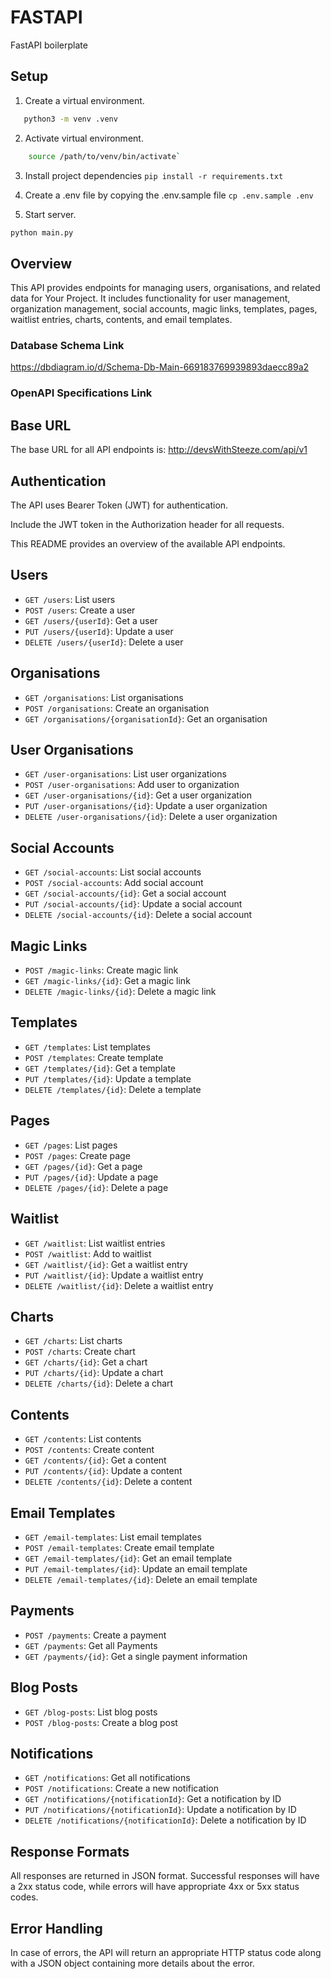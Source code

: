 # FASTAPI
FastAPI boilerplate

## Setup

1. Create a virtual environment.
 ```sh
    python3 -m venv .venv
 ```
2. Activate virtual environment.
```sh
    source /path/to/venv/bin/activate`
```
3. Install project dependencies `pip install -r requirements.txt`
4. Create a .env file by copying the .env.sample file
`cp .env.sample .env`

5. Start server.
 ```sh
 python main.py
```


## Overview

This API provides endpoints for managing users, organisations, and related data for Your Project. It includes functionality for user management, organization management, social accounts, magic links, templates, pages, waitlist entries, charts, contents, and email templates.

### Database Schema Link
https://dbdiagram.io/d/Schema-Db-Main-669183769939893daecc89a2

### OpenAPI Specifications Link


## Base URL

The base URL for all API endpoints is: http://devsWithSteeze.com/api/v1

## Authentication

The API uses Bearer Token (JWT) for authentication.

Include the JWT token in the Authorization header for all requests.



This README provides an overview of the available API endpoints.

## Users
- `GET /users`: List users
- `POST /users`: Create a user
- `GET /users/{userId}`: Get a user
- `PUT /users/{userId}`: Update a user
- `DELETE /users/{userId}`: Delete a user

## Organisations
- `GET /organisations`: List organisations
- `POST /organisations`: Create an organisation
- `GET /organisations/{organisationId}`: Get an organisation

## User Organisations
- `GET /user-organisations`: List user organizations
- `POST /user-organisations`: Add user to organization
- `GET /user-organisations/{id}`: Get a user organization
- `PUT /user-organisations/{id}`: Update a user organization
- `DELETE /user-organisations/{id}`: Delete a user organization

## Social Accounts
- `GET /social-accounts`: List social accounts
- `POST /social-accounts`: Add social account
- `GET /social-accounts/{id}`: Get a social account
- `PUT /social-accounts/{id}`: Update a social account
- `DELETE /social-accounts/{id}`: Delete a social account

## Magic Links
- `POST /magic-links`: Create magic link
- `GET /magic-links/{id}`: Get a magic link
- `DELETE /magic-links/{id}`: Delete a magic link

## Templates
- `GET /templates`: List templates
- `POST /templates`: Create template
- `GET /templates/{id}`: Get a template
- `PUT /templates/{id}`: Update a template
- `DELETE /templates/{id}`: Delete a template

## Pages
- `GET /pages`: List pages
- `POST /pages`: Create page
- `GET /pages/{id}`: Get a page
- `PUT /pages/{id}`: Update a page
- `DELETE /pages/{id}`: Delete a page

## Waitlist
- `GET /waitlist`: List waitlist entries
- `POST /waitlist`: Add to waitlist
- `GET /waitlist/{id}`: Get a waitlist entry
- `PUT /waitlist/{id}`: Update a waitlist entry
- `DELETE /waitlist/{id}`: Delete a waitlist entry

## Charts
- `GET /charts`: List charts
- `POST /charts`: Create chart
- `GET /charts/{id}`: Get a chart
- `PUT /charts/{id}`: Update a chart
- `DELETE /charts/{id}`: Delete a chart

## Contents
- `GET /contents`: List contents
- `POST /contents`: Create content
- `GET /contents/{id}`: Get a content
- `PUT /contents/{id}`: Update a content
- `DELETE /contents/{id}`: Delete a content

## Email Templates
- `GET /email-templates`: List email templates
- `POST /email-templates`: Create email template
- `GET /email-templates/{id}`: Get an email template
- `PUT /email-templates/{id}`: Update an email template
- `DELETE /email-templates/{id}`: Delete an email template

## Payments
- `POST /payments`: Create a payment
- `GET /payments`: Get all Payments
- `GET /payments/{id}`: Get a single payment information

## Blog Posts
- `GET /blog-posts`: List blog posts
- `POST /blog-posts`: Create a blog post

## Notifications
- `GET /notifications`: Get all notifications
- `POST /notifications`: Create a new notification
- `GET /notifications/{notificationId}`: Get a notification by ID
- `PUT /notifications/{notificationId}`: Update a notification by ID
- `DELETE /notifications/{notificationId}`: Delete a notification by ID


## Response Formats

All responses are returned in JSON format. Successful responses will have a 2xx status code, while errors will have appropriate 4xx or 5xx status codes.

## Error Handling

In case of errors, the API will return an appropriate HTTP status code along with a JSON object containing more details about the error.

